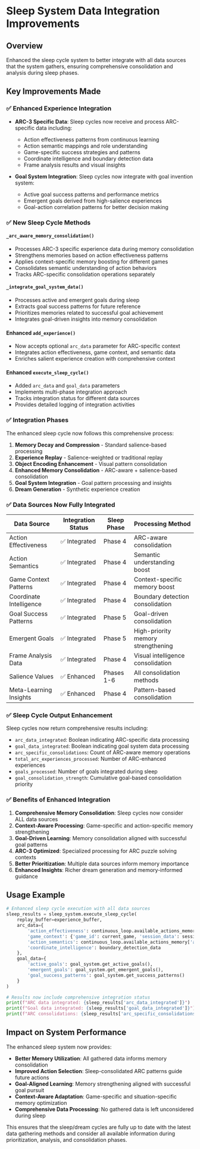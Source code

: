 # Sleep System Data Integration Improvements

## Overview
Enhanced the sleep cycle system to better integrate with all data sources that the system gathers, ensuring comprehensive consolidation and analysis during sleep phases.

## Key Improvements Made

### ✅ **Enhanced Experience Integration**
- **ARC-3 Specific Data**: Sleep cycles now receive and process ARC-specific data including:
  - Action effectiveness patterns from continuous learning
  - Action semantic mappings and role understanding
  - Game-specific success strategies and patterns
  - Coordinate intelligence and boundary detection data
  - Frame analysis results and visual insights

- **Goal System Integration**: Sleep cycles now integrate with goal invention system:
  - Active goal success patterns and performance metrics
  - Emergent goals derived from high-salience experiences
  - Goal-action correlation patterns for better decision making

### ✅ **New Sleep Cycle Methods**

#### `_arc_aware_memory_consolidation()`
- Processes ARC-3 specific experience data during memory consolidation
- Strengthens memories based on action effectiveness patterns
- Applies context-specific memory boosting for different games
- Consolidates semantic understanding of action behaviors
- Tracks ARC-specific consolidation operations separately

#### `_integrate_goal_system_data()`
- Processes active and emergent goals during sleep
- Extracts goal success patterns for future reference
- Prioritizes memories related to successful goal achievement
- Integrates goal-driven insights into memory consolidation

#### Enhanced `add_experience()`
- Now accepts optional `arc_data` parameter for ARC-specific context
- Integrates action effectiveness, game context, and semantic data
- Enriches salient experience creation with comprehensive context

#### Enhanced `execute_sleep_cycle()`
- Added `arc_data` and `goal_data` parameters
- Implements multi-phase integration approach
- Tracks integration status for different data sources
- Provides detailed logging of integration activities

### ✅ **Integration Phases**

The enhanced sleep cycle now follows this comprehensive process:

1. **Memory Decay and Compression** - Standard salience-based processing
2. **Experience Replay** - Salience-weighted or traditional replay
3. **Object Encoding Enhancement** - Visual pattern consolidation
4. **Enhanced Memory Consolidation** - ARC-aware + salience-based consolidation
5. **Goal System Integration** - Goal pattern processing and insights
6. **Dream Generation** - Synthetic experience creation

### ✅ **Data Sources Now Fully Integrated**

| Data Source | Integration Status | Sleep Phase | Processing Method |
|-------------|-------------------|-------------|-------------------|
| Action Effectiveness | ✅ Integrated | Phase 4 | ARC-aware consolidation |
| Action Semantics | ✅ Integrated | Phase 4 | Semantic understanding boost |
| Game Context Patterns | ✅ Integrated | Phase 4 | Context-specific memory boost |
| Coordinate Intelligence | ✅ Integrated | Phase 4 | Boundary detection consolidation |
| Goal Success Patterns | ✅ Integrated | Phase 5 | Goal-driven consolidation |
| Emergent Goals | ✅ Integrated | Phase 5 | High-priority memory strengthening |
| Frame Analysis Data | ✅ Integrated | Phase 4 | Visual intelligence consolidation |
| Salience Values | ✅ Enhanced | Phases 1-6 | All consolidation methods |
| Meta-Learning Insights | ✅ Enhanced | Phase 4 | Pattern-based consolidation |

### ✅ **Sleep Cycle Output Enhancement**

Sleep cycles now return comprehensive results including:
- `arc_data_integrated`: Boolean indicating ARC-specific data processing
- `goal_data_integrated`: Boolean indicating goal system data processing  
- `arc_specific_consolidations`: Count of ARC-aware memory operations
- `total_arc_experiences_processed`: Number of ARC-enhanced experiences
- `goals_processed`: Number of goals integrated during sleep
- `goal_consolidation_strength`: Cumulative goal-based consolidation priority

### ✅ **Benefits of Enhanced Integration**

1. **Comprehensive Memory Consolidation**: Sleep cycles now consider ALL data sources
2. **Context-Aware Processing**: Game-specific and action-specific memory strengthening
3. **Goal-Driven Learning**: Memory consolidation aligned with successful goal patterns
4. **ARC-3 Optimized**: Specialized processing for ARC puzzle solving contexts
5. **Better Prioritization**: Multiple data sources inform memory importance
6. **Enhanced Insights**: Richer dream generation and memory-informed guidance

## Usage Example

```python
# Enhanced sleep cycle execution with all data sources
sleep_results = sleep_system.execute_sleep_cycle(
    replay_buffer=experience_buffer,
    arc_data={
        'action_effectiveness': continuous_loop.available_actions_memory['action_effectiveness'],
        'game_context': {'game_id': current_game, 'session_data': session_info},
        'action_semantics': continuous_loop.available_actions_memory['action_semantic_mapping'],
        'coordinate_intelligence': boundary_detection_data
    },
    goal_data={
        'active_goals': goal_system.get_active_goals(),
        'emergent_goals': goal_system.get_emergent_goals(),
        'goal_success_patterns': goal_system.get_success_patterns()
    }
)

# Results now include comprehensive integration status
print(f"ARC data integrated: {sleep_results['arc_data_integrated']}")
print(f"Goal data integrated: {sleep_results['goal_data_integrated']}")
print(f"ARC consolidations: {sleep_results['arc_specific_consolidations']}")
```

## Impact on System Performance

The enhanced sleep system now provides:
- **Better Memory Utilization**: All gathered data informs memory consolidation
- **Improved Action Selection**: Sleep-consolidated ARC patterns guide future actions
- **Goal-Aligned Learning**: Memory strengthening aligned with successful goal pursuit
- **Context-Aware Adaptation**: Game-specific and situation-specific memory optimization
- **Comprehensive Data Processing**: No gathered data is left unconsidered during sleep

This ensures that the sleep/dream cycles are fully up to date with the latest data gathering methods and consider all available information during prioritization, analysis, and consolidation phases.
